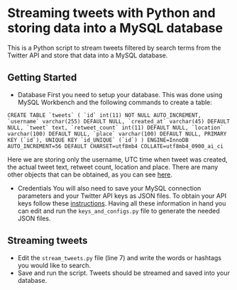 # Streaming tweets with Python and storing data into a MySQL database 
This is a Python script to stream tweets filtered by search terms from the Twitter API and store that data into a MySQL database.

## Getting Started
- Database
First you need to setup your database. This was done using MySQL Workbench and the following commands to create a table:

```CREATE TABLE `tweets` (
  `id` int(11) NOT NULL AUTO_INCREMENT,
  `username` varchar(255) DEFAULT NULL,
  `created_at` varchar(45) DEFAULT NULL,
  `tweet` text,
  `retweet_count` int(11) DEFAULT NULL,
  `location` varchar(100) DEFAULT NULL,
  `place` varchar(100) DEFAULT NULL,
  PRIMARY KEY (`id`),
  UNIQUE KEY `id_UNIQUE` (`id`)
) ENGINE=InnoDB AUTO_INCREMENT=56 DEFAULT CHARSET=utf8mb4 COLLATE=utf8mb4_0900_ai_ci ```

Here we are storing only the username, UTC time when tweet was created, the actual tweet text, retweet count, location and place. There are many other objects that can be obtained, as you can see [here](https://developer.twitter.com/en/docs/tweets/data-dictionary/overview/tweet-object.html).

- Credentials
You will also need to save your MySQL connection parameters and your Twitter API keys as JSON files.
To obtain your API keys follow these [instructions](https://developer.twitter.com/en/docs/basics/apps/overview).
Having all these information in hand you can edit and run the `keys_and_configs.py` file to generate the needed JSON files.

## Streaming tweets
- Edit the `stream_tweets.py` file (line 7) and write the words or hashtags you would like to search.
- Save and run the script. Tweets should be streamed and saved into your database.
